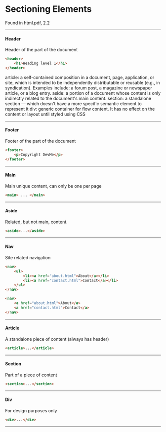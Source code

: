 # Sectioning Elements

Found in html.pdf, 2.2

---

#### Header

Header of the part of the document


```html
<header>
    <h1>Heading level 1</h1>
</header>
```


article: a self-contained composition in a document, page, application, or site, which is intended to be independently distributable or reusable (e.g., in syndication). Examples include: a forum post, a magazine or newspaper article, or a blog entry.
aside: a portion of a document whose content is only indirectly related to the document's main content.
section: a standalone section — which doesn't have a more specific semantic element to represent it
div: generic container for flow content. It has no effect on the content or layout until styled using CSS

---

#### Footer

Footer of the part of the document


```html
<footer>
    <p>Copyright DevMe</p>
</footer>
```


---

#### Main

Main unique content, can only be one per page


```html
<main> ... </main>
```


---

#### Aside

Related, but not main, content.


```html
<aside>...</aside>
```


---

#### Nav

Site related navigation


```html
<nav>
    <ul>
        <li><a href="about.html">About</a></li>
        <li><a href="contact.html">Contact</a></li>
    </ul>
</nav>

<nav>
    <a href="about.html">About</a>
    <a href="contact.html">Contact</a>
</nav>
```


---

#### Article

A standalone piece of content (always has header)


```html
<article>...</article>
```


---
#### Section

Part of a piece of content


```html
<section>...</section>
```


---

#### Div

For design purposes only


```html
<div>...</div>
```


---

